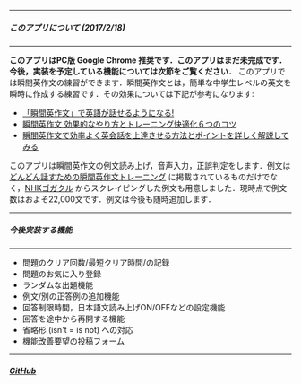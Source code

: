 
---

##### このアプリについて (2017/2/18)

---

**このアプリはPC版 Google Chrome 推奨です．このアプリはまだ未完成です．今後，実装を予定している機能については次節をご覧ください．** このアプリでは瞬間英作文の練習ができます．瞬間英作文とは，簡単な中学生レベルの英文を瞬時に作成する練習です．その効果については下記が参考になります:
- <a href="https://souspeak.com/esl321/" target="\_blank">「瞬間英作文」で英語が話せるようになる!</a>
- <a href="http://enjoylifeinenglish.blog112.fc2.com/blog-entry-254.html" target="\_blank">瞬間英作文 効果的なやり方とトレーニング快適化６つのコツ</a>
- <a href="http://www.stay-minimal.com/entry/syunkaneisakubun" target="\_blank">瞬間英作文で効率よく英会話を上達させる方法とポイントを詳しく解説してみる</a>

このアプリは瞬間英作文の例文読み上げ，音声入力，正誤判定をします．例文は <a href="https://www.beret.co.jp/books/detail/249" target="\_blank">どんどん話すための瞬間英作文トレーニング</a> に掲載されているものだけでなく，<a href="https://gogakuru.com/english/phrase/genre/index.html" target="\_blank">NHKゴガクル</a> からスクレイピングした例文も用意しました．現時点で例文数はおよそ22,000文です．例文は今後も随時追加します．

---

##### 今後実装する機能

---

 - 問題のクリア回数/最短クリア時間/の記録
 - 問題のお気に入り登録
 - ランダムな出題機能
 - 例文/別の正答例の追加機能
 - 回答制限時間，日本語文読み上げON/OFFなどの設定機能
 - 回答を途中から再開する機能
 - 省略形 (isn't = is not) への対応
 - 機能改善要望の投稿フォーム
---

##### <a href="https://github.com/KentaroUeda/WebAppForStudyEnglish" target="\_blank">GitHub</a>
